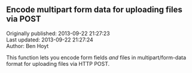 ## Encode multipart form data for uploading files via POST  
Originally published: 2013-09-22 21:27:23  
Last updated: 2013-09-22 21:27:24  
Author: Ben Hoyt  
  
This function lets you encode form fields *and* files in multipart/form-data format for uploading files via HTTP POST.